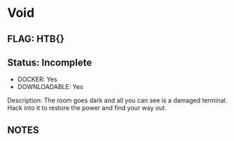 # Void

## FLAG: HTB{}

## Status: Incomplete

+ DOCKER: Yes
+ DOWNLOADABLE: Yes

Description: The room goes dark and all you can see is a damaged terminal. Hack into it to restore the power and find your way out.

## NOTES
